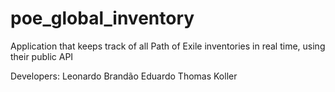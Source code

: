# poe_global_inventory
Application that keeps track of all Path of Exile inventories in real time, using their public API

Developers:
Leonardo Brandão
Eduardo Thomas Koller